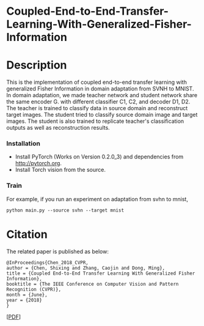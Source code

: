 # Coupled-End-to-End-Transfer-Learning-With-Generalized-Fisher-Information

# Description

This is the implementation of coupled end-to-end transfer learning with generalized Fisher Information in domain adaptation from SVNH to MNIST.
In domain adaptation, we made teacher network and student network share the same encoder G. with different classifier C1, C2, and decoder D1, D2.
The teacher is trained to classify data in source domain and reconstruct target images. The student tried to classify source domain image and target images.
The student is also trained to replicate teacher's classification outputs as well as reconstruction results.




### Installation
- Install PyTorch (Works on Version 0.2.0_3) and dependencies from http://pytorch.org.
- Install Torch vision from the source.


### Train
For example, if you run an experiment on adaptation from svhn to mnist,
```
python main.py --source svhn --target mnist
```


# Citation

The related paper is published as below:

<pre><code>@InProceedings{Chen_2018_CVPR,
author = {Chen, Shixing and Zhang, Caojin and Dong, Ming},
title = {Coupled End-to-End Transfer Learning With Generalized Fisher Information},
booktitle = {The IEEE Conference on Computer Vision and Pattern Recognition (CVPR)},
month = {June},
year = {2018}
}</code></pre>

[[PDF](http://openaccess.thecvf.com/content_cvpr_2018/papers/Chen_Coupled_End-to-End_Transfer_CVPR_2018_paper.pdf)] 
